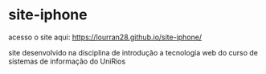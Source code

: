 # site-iphone

acesso o site aqui: https://lourran28.github.io/site-iphone/ <br>

site desenvolvido na disciplina de introdução a tecnologia web do curso de sistemas de informação do UniRios 
